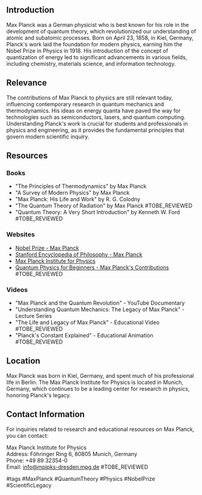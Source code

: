 ## Introduction
Max Planck was a German physicist who is best known for his role in the development of quantum theory, which revolutionized our understanding of atomic and subatomic processes. Born on April 23, 1858, in Kiel, Germany, Planck's work laid the foundation for modern physics, earning him the Nobel Prize in Physics in 1918. His introduction of the concept of quantization of energy led to significant advancements in various fields, including chemistry, materials science, and information technology.

## Relevance
The contributions of Max Planck to physics are still relevant today, influencing contemporary research in quantum mechanics and thermodynamics. His ideas on energy quanta have paved the way for technologies such as semiconductors, lasers, and quantum computing. Understanding Planck's work is crucial for students and professionals in physics and engineering, as it provides the fundamental principles that govern modern scientific inquiry.

## Resources

### Books
- "The Principles of Thermodynamics" by Max Planck
- "A Survey of Modern Physics" by Max Planck
- "Max Planck: His Life and Work" by R. G. Colodny
- "The Quantum Theory of Radiation" by Max Planck #TOBE_REVIEWED
- "Quantum Theory: A Very Short Introduction" by Kenneth W. Ford #TOBE_REVIEWED

### Websites
- [Nobel Prize - Max Planck](https://www.nobelprize.org/prizes/physics/1918/planck/facts/)
- [Stanford Encyclopedia of Philosophy - Max Planck](https://plato.stanford.edu/entries/qm-planck/)
- [Max Planck Institute for Physics](https://www.mpg.de/physics)
- [Quantum Physics for Beginners - Max Planck's Contributions](https://www.quantumphysicsbeginners.com/max-planck) #TOBE_REVIEWED

### Videos
- "Max Planck and the Quantum Revolution" - YouTube Documentary
- "Understanding Quantum Mechanics: The Legacy of Max Planck" - Lecture Series
- "The Life and Legacy of Max Planck" - Educational Video #TOBE_REVIEWED
- "Planck's Constant Explained" - Educational Animation #TOBE_REVIEWED

## Location
Max Planck was born in Kiel, Germany, and spent much of his professional life in Berlin. The Max Planck Institute for Physics is located in Munich, Germany, which continues to be a leading center for research in physics, honoring Planck's legacy.

## Contact Information
For inquiries related to research and educational resources on Max Planck, you can contact:

Max Planck Institute for Physics  
Address: Föhringer Ring 6, 80805 Munich, Germany  
Phone: +49 89 32354-0  
Email: info@mpipks-dresden.mpg.de #TOBE_REVIEWED

#tags 
#MaxPlanck #QuantumTheory #Physics #NobelPrize #ScientificLegacy
